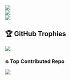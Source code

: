 ![](https://github-readme-stats.vercel.app/api?username=krtdotcode&theme=highcontrast&hide_border=false&include_all_commits=false&count_private=false)<br/>
![](https://nirzak-streak-stats.vercel.app/?user=krtdotcode&theme=highcontrast&hide_border=false)<br/>
![](https://github-readme-stats.vercel.app/api/top-langs/?username=krtdotcode&theme=highcontrast&hide_border=false&include_all_commits=false&count_private=false&layout=compact)

## 🏆 GitHub Trophies
![](https://github-profile-trophy.vercel.app/?username=krtdotcode&theme=highcontrast&no-frame=false&no-bg=true&margin-w=4)

### 🔝 Top Contributed Repo
![](https://github-contributor-stats.vercel.app/api?username=krtdotcode&limit=5&theme=highcontrast&combine_all_yearly_contributions=true)
